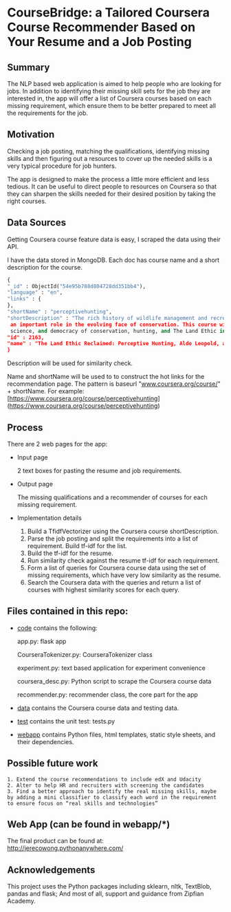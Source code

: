 # CourseBridge: a Tailored Coursera Course Recommender Based on Your Resume and a Job Posting

## Summary
The NLP based web application is aimed to help people who are looking for jobs. In addition to identifying their missing skill sets for the job they are interested in, the app will offer a list of Coursera courses based on each missing requirement, which ensure them to be better prepared to meet all the requirements for the job.

## Motivation
Checking a job posting, matching the qualifications, identifying missing skills and then figuring out a resources to cover up the needed skills is a very typical procedure for job hunters.

The app is designed to make the process a little more efficient and less tedious. It can be useful to direct people to  resources on Coursera so that they can sharpen the skills needed for their desired position by taking the right courses.

## Data Sources
Getting Coursera course feature data is easy, I scraped the data using their API.

I have the data stored in MongoDB. Each doc has course name and a short description for the course.

```python
{
"_id" : ObjectId("54e95b788d804728dd351bb4"),
"language" : "en",
"links" : {
},
"shortName" : "perceptivehunting",
"shortDescription" : "The rich history of wildlife management and recreational hunting plays 
 an important role in the evolving face of conservation. This course will explore the ethics, 
 science, and democracy of conservation, hunting, and The Land Ethic in North America.",
"id" : 2163,
"name" : "The Land Ethic Reclaimed: Perceptive Hunting, Aldo Leopold, and Conservation"
}
```

Description will be used for similarity check.

Name and shortName will be used to to construct the hot links for the recommendation page. The pattern is
baseurl "www.coursera.org/course/"  + shortName. 
For example: [https://www.coursera.org/course/perceptivehunting] (https://www.coursera.org/course/perceptivehunting)

## Process
There are 2 web pages for the app:

* Input page

	2 text boxes for pasting the resume and job requirements. 

* Output page

	The missing qualifications and a recommender of courses for each missing requirement.


* Implementation details

	1. Build a TfidfVectorizer using the Coursera course shortDescription.
	2. Parse the job posting and split the requirements into a list of requirement. Build tf-idf for the list.
	3. Build the tf-idf for the resume.
	4. Run similarity check against the resume tf-idf for each requirement.
	5. Form a list of queries for Coursera course data using the set of missing requirements, which have very low similarity as the resume. 
	6. Search the Coursera data with the queries and return a list of courses with highest similarity scores for each query.


## Files contained in this repo:

* [code](https://https://github.com/Jerecowong/capstone-project/tree/master/code)
    contains the following:

	app.py: flask app

	CourseraTokenizer.py: CourseraTokenizer class

	experiment.py: text based application for experiment convenience

	coursera_desc.py:  Python script to scrape the Coursera course data

	recommender.py: recommender class, the core part for the app


* [data](https://github.com/Jerecowong/capstone-project/tree/master/data) 
	contains the Coursera course data and testing data. 


* [test](https://github.com/Jerecowong/capstone-project/tree/master/test)
	contains the unit test:  tests.py


* [webapp](https://github.com/Jerecowong/capstone-project/tree/master/webapp)
	contains Python files, html templates, static style sheets, and their dependencies.


## Possible future work
	1. Extend the course recommendations to include edX and Udacity
	2. Alter to help HR and recruiters with screening the candidates
	3. Find a better approach to identify the real missing skills, maybe by adding a mini classifier to classify each word in the requirement to ensure focus on “real skills and technologies”

## Web App (can be found in webapp/*)
The final product can be found at:  
http://jerecowong.pythonanywhere.com/

## Acknowledgements
This project uses the Python packages including sklearn, nltk, TextBlob, pandas and flask; And most of all, support and guidance from Zipfian Academy.